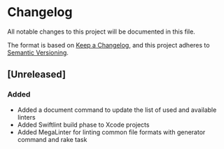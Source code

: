 # Changelog

All notable changes to this project will be documented in this file.

The format is based on [Keep a Changelog](https://keepachangelog.com/en/1.0.0/),
and this project adheres to [Semantic Versioning](https://semver.org/spec/v2.0.0.html).

## [Unreleased]

### Added

- Added a document command to update the list of used and available linters
- Added Swiftlint build phase to Xcode projects
- Added MegaLinter for linting common file formats with generator command and rake task
